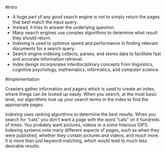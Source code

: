 #Intro

* A huge part of any good search engine is not to simply return the pages that best match the input query.
* Instead, it tries to answer the underlying question.
* Many search engines use complex algorithms to determine what result they should return.
* Indexing is used to optimize speed and performance in finding relevant documents for a search query.
* Search engine indexing collects, parses, and stores data to facilitate fast and accurate information retrieval. 
* Index design incorporates interdisciplinary concepts from linguistics, cognitive psychology, mathematics, informatics, and computer science.


#Implementation

Crawlers gather information and pagers which is used to create an index, where things can be looked up easily. When you search, at the most basic level, our algorithms look up your search terms in the index to find the appropriate pages. 

Indexing uses ranking algorithms to determine the best results. When you search for “cats” you don’t want a page with the word “cats” on it hundreds of times. You probably want pictures, videos or a some hilarious GIFS. Indexing systems note many different aspects of pages, such as when they were published, whether they contain pictures and videos, and much more. It is more than just keyword matching, which would lead to much less desirable results.
